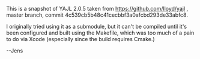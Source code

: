 This is a snapshot of YAJL 2.0.5 taken from https://github.com/lloyd/yajl , master branch, commit 4c539cb5b48c41cecbbf3a0afcbd293de33abfc8.

I originally tried using it as a submodule, but it can't be compiled until it's been configured
and built using the Makefile, which was too much of a pain to do via Xcode (especially since
the build requires Cmake.)

--Jens